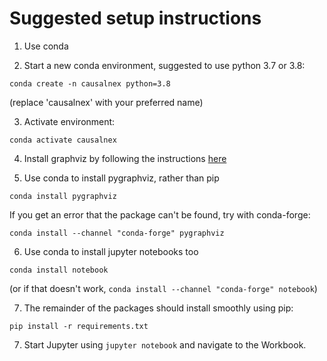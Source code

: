 
# Suggested setup instructions

1. Use conda

2. Start a new conda environment, suggested to use python 3.7 or 3.8:

`conda create -n causalnex python=3.8`

(replace 'causalnex' with your preferred name)

3. Activate environment:

`conda activate causalnex`

4. Install graphviz by following the instructions [here](https://pygraphviz.github.io/documentation/stable/install.html)

5. Use conda to install pygraphviz, rather than pip

`conda install pygraphviz`

If you get an error that the package can't be found, try with conda-forge:

`conda install --channel "conda-forge" pygraphviz`

6. Use conda to install jupyter notebooks too

`conda install notebook`

(or if that doesn't work, `conda install --channel "conda-forge" notebook`)

7. The remainder of the packages should install smoothly using pip:

`pip install -r requirements.txt`

7. Start Jupyter using `jupyter notebook` and navigate to the Workbook.


